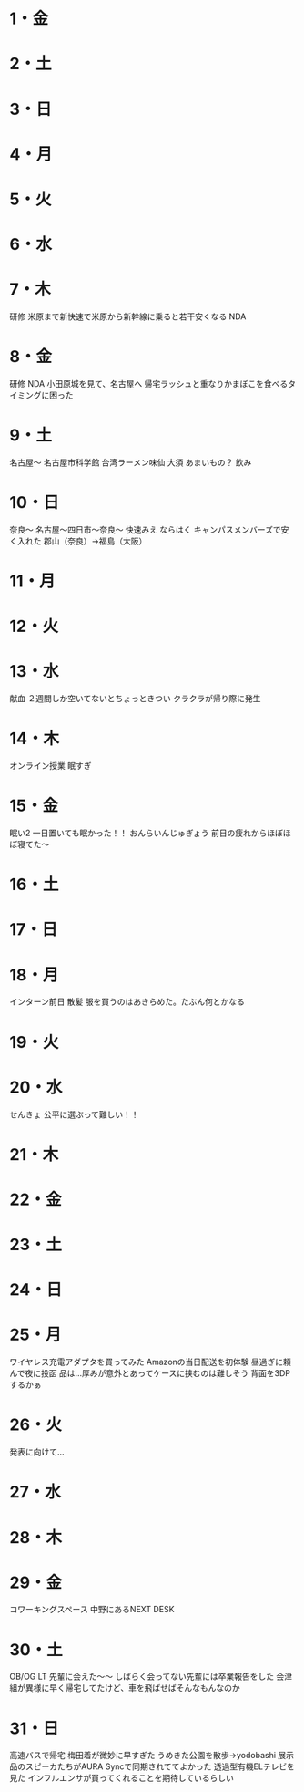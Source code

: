 # 1・金

# 2・土
# 3・日
# 4・月



# 5・火

# 6・水

# 7・木
研修
	米原まで新快速で米原から新幹線に乗ると若干安くなる
	NDA
	

# 8・金

研修
	NDA
	小田原城を見て、名古屋へ
	帰宅ラッシュと重なりかまぼこを食べるタイミングに困った
	
	

# 9・土
名古屋～
	名古屋市科学館
	台湾ラーメン味仙
	大須
	あまいもの？
	飲み

# 10・日
奈良～
	名古屋～四日市～奈良～
	快速みえ
	ならはく
		キャンパスメンバーズで安く入れた
	郡山（奈良）→福島（大阪）

# 11・月

# 12・火

# 13・水
献血
	２週間しか空いてないとちょっときつい
	クラクラが帰り際に発生
# 14・木
オンライン授業
	眠すぎ
# 15・金
眠い2
	一日置いても眠かった！！
おんらいんじゅぎょう
	前日の疲れからほぼほぼ寝てた～


# 16・土



# 17・日




# 18・月
インターン前日
	散髪
	服を買うのはあきらめた。たぶん何とかなる



# 19・火



# 20・水
せんきょ
	公平に選ぶって難しい！！

# 21・木



# 22・金


# 23・土


# 24・日


# 25・月
ワイヤレス充電アダプタを買ってみた
	Amazonの当日配送を初体験
	昼過ぎに頼んで夜に投函
	品は...厚みが意外とあってケースに挟むのは難しそう
		背面を3DPするかぁ

# 26・火
発表に向けて...
	
	
# 27・水


# 28・木

# 29・金
コワーキングスペース
	中野にあるNEXT DESK



# 30・土
OB/OG LT
	先輩に会えた～～
	しばらく会ってない先輩には卒業報告をした
	会津組が異様に早く帰宅してたけど、車を飛ばせばそんなもんなのか
# 31・日
高速バスで帰宅
	梅田着が微妙に早すぎた
	うめきた公園を散歩→yodobashi
		展示品のスピーカたちがAURA Syncで同期されててよかった
		透過型有機ELテレビを見た
			インフルエンサが買ってくれることを期待しているらしい